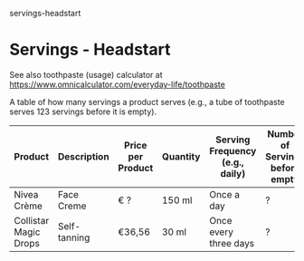 servings-headstart
# Servings - Headstart

See also toothpaste (usage) calculator at https://www.omnicalculator.com/everyday-life/toothpaste

A table of how many servings a product serves (e.g., a tube of toothpaste serves 123 servings before it is empty).

| Product | Description | Price per Product | Quantity | Serving Frequency (e.g., daily) | Number of Servings before empty | Cost per serving |
| --- | --- | --- | --- | --- | --- | --- |
| Nivea Crème | Face Creme | € ? | 150 ml | Once a day | ? | ? |
| Collistar Magic Drops | Self-tanning | €36,56 | 30 ml | Once every three days | ? | ? | 


